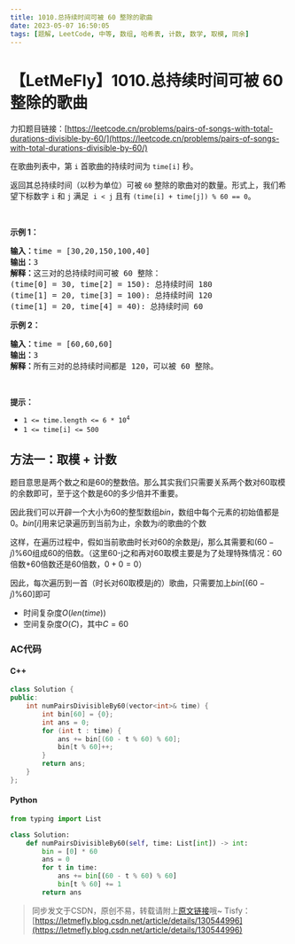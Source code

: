 ```yaml
---
title: 1010.总持续时间可被 60 整除的歌曲
date: 2023-05-07 16:50:05
tags: [题解, LeetCode, 中等, 数组, 哈希表, 计数, 数学, 取模, 同余]
---
```


# 【LetMeFly】1010.总持续时间可被 60 整除的歌曲

力扣题目链接：[https://leetcode.cn/problems/pairs-of-songs-with-total-durations-divisible-by-60/](https://leetcode.cn/problems/pairs-of-songs-with-total-durations-divisible-by-60/)

<p>在歌曲列表中，第 <code>i</code> 首歌曲的持续时间为 <code>time[i]</code> 秒。</p>

<p>返回其总持续时间（以秒为单位）可被 <code>60</code> 整除的歌曲对的数量。形式上，我们希望下标数字 <code>i</code> 和 <code>j</code> 满足&nbsp; <code>i &lt; j</code> 且有&nbsp;<code>(time[i] + time[j]) % 60 == 0</code>。</p>

<p>&nbsp;</p>

<p><strong>示例 1：</strong></p>

<pre>
<strong>输入：</strong>time = [30,20,150,100,40]
<strong>输出：</strong>3
<strong>解释：</strong>这三对的总持续时间可被 60 整除：
(time[0] = 30, time[2] = 150): 总持续时间 180
(time[1] = 20, time[3] = 100): 总持续时间 120
(time[1] = 20, time[4] = 40): 总持续时间 60
</pre>

<p><strong>示例 2：</strong></p>

<pre>
<strong>输入：</strong>time = [60,60,60]
<strong>输出：</strong>3
<strong>解释：</strong>所有三对的总持续时间都是 120，可以被 60 整除。
</pre>

<p>&nbsp;</p>

<p><strong>提示：</strong></p>

<ul>
	<li><code>1 &lt;= time.length &lt;= 6 * 10<sup>4</sup></code></li>
	<li><code>1 &lt;= time[i] &lt;= 500</code></li>
</ul>


    
## 方法一：取模 + 计数

题目意思是两个数之和是60的整数倍。那么其实我们只需要关系两个数对60取模的余数即可，至于这个数是60的多少倍并不重要。

因此我们可以开辟一个大小为60的整型数组$bin$，数组中每个元素的初始值都是0。$bin[i]$用来记录遍历到当前为止，余数为$i$的歌曲的个数

这样，在遍历过程中，假如当前歌曲时长对60的余数是$j$，那么其需要和$(60-j)\%60$组成60的倍数。（这里60-j之和再对60取模主要是为了处理特殊情况：60倍数+60倍数还是60倍数，$0+0=0$）

因此，每次遍历到一首（时长对60取模是j的）歌曲，只需要加上$bin[(60-j)\%60]$即可

+ 时间复杂度$O(len(time))$
+ 空间复杂度$O(C)$，其中$C=60$

### AC代码

#### C++

```cpp
class Solution {
public:
    int numPairsDivisibleBy60(vector<int>& time) {
        int bin[60] = {0};
        int ans = 0;
        for (int t : time) {
            ans += bin[(60 - t % 60) % 60];
            bin[t % 60]++;
        }
        return ans;
    }
};
```

#### Python

```python
from typing import List

class Solution:
    def numPairsDivisibleBy60(self, time: List[int]) -> int:
        bin = [0] * 60
        ans = 0
        for t in time:
            ans += bin[(60 - t % 60) % 60]
            bin[t % 60] += 1
        return ans
```

> 同步发文于CSDN，原创不易，转载请附上[原文链接](https://blog.tisfy.eu.org/2023/05/07/LeetCode%201010.%E6%80%BB%E6%8C%81%E7%BB%AD%E6%97%B6%E9%97%B4%E5%8F%AF%E8%A2%AB60%E6%95%B4%E9%99%A4%E7%9A%84%E6%AD%8C%E6%9B%B2/)哦~
> Tisfy：[https://letmefly.blog.csdn.net/article/details/130544996](https://letmefly.blog.csdn.net/article/details/130544996)
